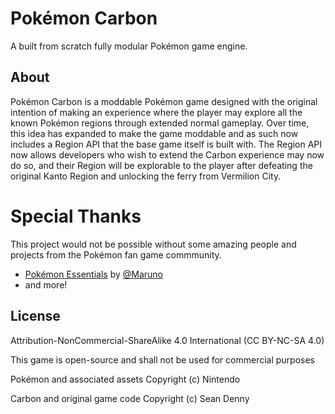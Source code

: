# Pokémon Carbon

A built from scratch fully modular Pokémon game engine.

## About
Pokémon Carbon is a moddable Pokémon game designed with the original intention
of making an experience where the player may explore all the known Pokémon regions
through extended normal gameplay. Over time, this idea has expanded to make
the game moddable and as such now includes a Region API that the base game
itself is built with. The Region API now allows developers who wish to extend
the Carbon experience may now do so, and their Region will be explorable to
the player after defeating the original Kanto Region and unlocking the ferry
from Vermilion City.

# Special Thanks
This project would not be possible without some amazing people and projects from
the Pokémon fan game commmunity.
- [Pokémon Essentials](http://pokemonessentials.wikia.com/) by [@Maruno](https://twitter.com/maruno42)
- and more!

## License
Attribution-NonCommercial-ShareAlike 4.0 International (CC BY-NC-SA 4.0)

This game is open-source and shall not be used for commercial purposes

Pokémon and associated assets Copyright (c) Nintendo

Carbon and original game code Copyright (c) Sean Denny
